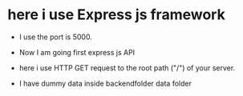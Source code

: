 # here i use Express js framework

- I use the port is 5000.
- Now I am going first express js API
- here i use HTTP GET request to the root path ("/") of your server.

- I have dummy data inside backendfolder data folder
